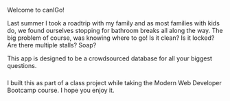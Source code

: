 Welcome to canIGo!

Last summer I took a roadtrip with my family and as most families with kids do,
we found ourselves stopping for bathroom breaks all along the way. The big problem
of course, was knowing where to go! Is it clean? Is it locked? Are there multiple
stalls? Soap?

This app is designed to be a crowdsourced database for all your biggest questions.

###

I built this as part of a class project while taking the Modern Web Developer Bootcamp
course. I hope you enjoy it.
